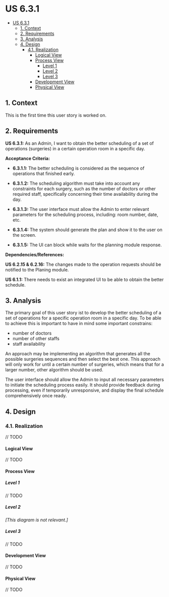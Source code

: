 # US 6.3.1

<!-- TOC -->
* [US 6.3.1](#us-631)
  * [1. Context](#1-context)
  * [2. Requirements](#2-requirements)
  * [3. Analysis](#3-analysis)
  * [4. Design](#4-design)
    * [4.1. Realization](#41-realization)
      * [Logical View](#logical-view)
      * [Process View](#process-view)
        * [Level 1](#level-1)
        * [Level 2](#level-2)
        * [Level 3](#level-3)
      * [Development View](#development-view)
      * [Physical View](#physical-view)
<!-- TOC -->

## 1. Context

This is the first time this user story is worked on.

## 2. Requirements

**US 6.3.1:** As an Admin, I want to obtain the better scheduling of a set of operations (surgeries) in a certain 
operation room in a specific day.

**Acceptance Criteria:**

- **6.3.1.1:** The better scheduling is considered as the sequence of operations that finished early.

- **6.3.1.2:** The scheduling algorithm must take into account any constraints for each surgery, such as the number of 
doctors or other required staff, specifically concerning their time availability during the day. 

- **6.3.1.3:** The user interface must allow the Admin to enter relevant parameters for the scheduling process, 
including: room number, date, etc.

- **6.3.1.4:** The system should generate the plan and show it to the user on the screen.

- **6.3.1.5:** The UI can block while waits for the planning module response.


**Dependencies/References:**

**US 6.2.15 & 6.2.16:** The changes made to the operation requests should be notified to the Planing module.

**US 6.1.1:** There needs to exist an integrated UI to be able to obtain the better schedule.


## 3. Analysis

The primary goal of this user story ist to develop the better scheduling of a set of operations for a specific
operation room in a specific day. To be able to achieve this is important to have in mind some important constrains:

  * number of doctors
  * number of other staffs
  * staff availability

An approach may be implementing an algorithm that generates all the possible surgeries sequences and then select the
best one. This approach will only work for until a certain number of surgeries, which means that for a larger number,
other algorithm should be used.

The user interface should allow the Admin to input all necessary parameters to initiate the scheduling process easily.
It should provide feedback during processing, even if temporarily unresponsive, and display the final schedule
comprehensively once ready.

## 4. Design

### 4.1. Realization

// TODO

#### Logical View

// TODO

#### Process View

##### Level 1

// TODO

##### Level 2

_[This diagram is not relevant.]_

##### Level 3

// TODO

#### Development View

// TODO

#### Physical View

// TODO


